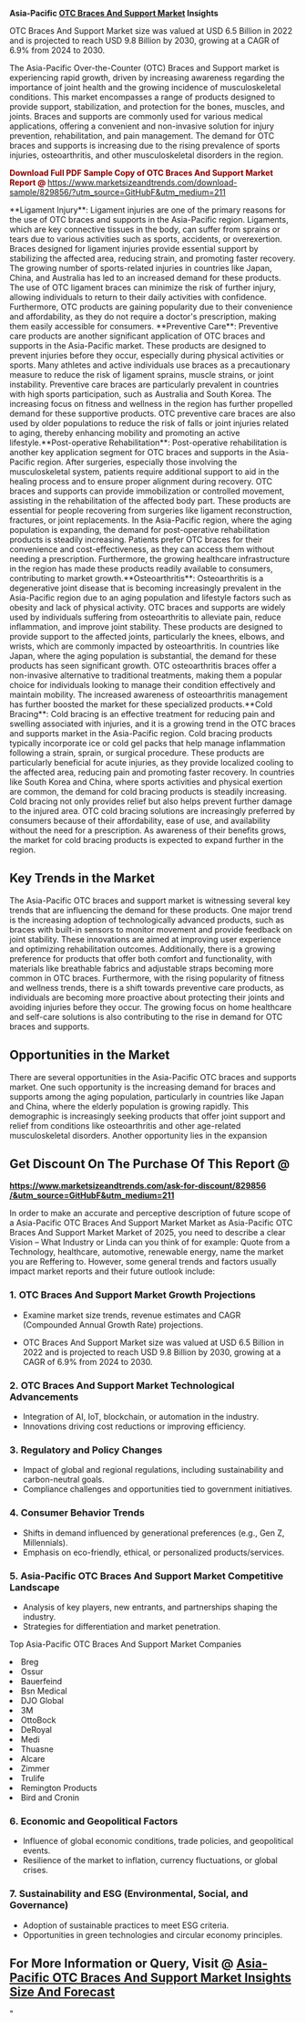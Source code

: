 <p><strong>Asia-Pacific&nbsp;<a href=""https://www.marketsizeandtrends.com/download-sample/829856/&amp;utm_source=GitHubF&amp;utm_medium=211"">OTC Braces And Support Market</a> Insights</strong></p><p>OTC Braces And Support Market size was valued at USD 6.5 Billion in 2022 and is projected to reach USD 9.8 Billion by 2030, growing at a CAGR of 6.9% from 2024 to 2030.</p><p><p>The Asia-Pacific Over-the-Counter (OTC) Braces and Support market is experiencing rapid growth, driven by increasing awareness regarding the importance of joint health and the growing incidence of musculoskeletal conditions. This market encompasses a range of products designed to provide support, stabilization, and protection for the bones, muscles, and joints. Braces and supports are commonly used for various medical applications, offering a convenient and non-invasive solution for injury prevention, rehabilitation, and pain management. The demand for OTC braces and supports is increasing due to the rising prevalence of sports injuries, osteoarthritis, and other musculoskeletal disorders in the region.</p><p><p><strong><span style="color: #800000;">Download Full PDF Sample Copy of OTC Braces And Support Market Report @</span>&nbsp;</strong><a href="https://www.marketsizeandtrends.com/download-sample/829856/?utm_source=GitHubF&amp;utm_medium=211" target="_blank">https://www.marketsizeandtrends.com/download-sample/829856/?utm_source=GitHubF&amp;utm_medium=211</a></p></p><p>**Ligament Injury**: Ligament injuries are one of the primary reasons for the use of OTC braces and supports in the Asia-Pacific region. Ligaments, which are key connective tissues in the body, can suffer from sprains or tears due to various activities such as sports, accidents, or overexertion. Braces designed for ligament injuries provide essential support by stabilizing the affected area, reducing strain, and promoting faster recovery. The growing number of sports-related injuries in countries like Japan, China, and Australia has led to an increased demand for these products. The use of OTC ligament braces can minimize the risk of further injury, allowing individuals to return to their daily activities with confidence. Furthermore, OTC products are gaining popularity due to their convenience and affordability, as they do not require a doctor's prescription, making them easily accessible for consumers. **Preventive Care**: Preventive care products are another significant application of OTC braces and supports in the Asia-Pacific market. These products are designed to prevent injuries before they occur, especially during physical activities or sports. Many athletes and active individuals use braces as a precautionary measure to reduce the risk of ligament sprains, muscle strains, or joint instability. Preventive care braces are particularly prevalent in countries with high sports participation, such as Australia and South Korea. The increasing focus on fitness and wellness in the region has further propelled demand for these supportive products. OTC preventive care braces are also used by older populations to reduce the risk of falls or joint injuries related to aging, thereby enhancing mobility and promoting an active lifestyle.**Post-operative Rehabilitation**: Post-operative rehabilitation is another key application segment for OTC braces and supports in the Asia-Pacific region. After surgeries, especially those involving the musculoskeletal system, patients require additional support to aid in the healing process and to ensure proper alignment during recovery. OTC braces and supports can provide immobilization or controlled movement, assisting in the rehabilitation of the affected body part. These products are essential for people recovering from surgeries like ligament reconstruction, fractures, or joint replacements. In the Asia-Pacific region, where the aging population is expanding, the demand for post-operative rehabilitation products is steadily increasing. Patients prefer OTC braces for their convenience and cost-effectiveness, as they can access them without needing a prescription. Furthermore, the growing healthcare infrastructure in the region has made these products readily available to consumers, contributing to market growth.**Osteoarthritis**: Osteoarthritis is a degenerative joint disease that is becoming increasingly prevalent in the Asia-Pacific region due to an aging population and lifestyle factors such as obesity and lack of physical activity. OTC braces and supports are widely used by individuals suffering from osteoarthritis to alleviate pain, reduce inflammation, and improve joint stability. These products are designed to provide support to the affected joints, particularly the knees, elbows, and wrists, which are commonly impacted by osteoarthritis. In countries like Japan, where the aging population is substantial, the demand for these products has seen significant growth. OTC osteoarthritis braces offer a non-invasive alternative to traditional treatments, making them a popular choice for individuals looking to manage their condition effectively and maintain mobility. The increased awareness of osteoarthritis management has further boosted the market for these specialized products.**Cold Bracing**: Cold bracing is an effective treatment for reducing pain and swelling associated with injuries, and it is a growing trend in the OTC braces and supports market in the Asia-Pacific region. Cold bracing products typically incorporate ice or cold gel packs that help manage inflammation following a strain, sprain, or surgical procedure. These products are particularly beneficial for acute injuries, as they provide localized cooling to the affected area, reducing pain and promoting faster recovery. In countries like South Korea and China, where sports activities and physical exertion are common, the demand for cold bracing products is steadily increasing. Cold bracing not only provides relief but also helps prevent further damage to the injured area. OTC cold bracing solutions are increasingly preferred by consumers because of their affordability, ease of use, and availability without the need for a prescription. As awareness of their benefits grows, the market for cold bracing products is expected to expand further in the region.<h2>Key Trends in the Market</h2><p>The Asia-Pacific OTC braces and support market is witnessing several key trends that are influencing the demand for these products. One major trend is the increasing adoption of technologically advanced products, such as braces with built-in sensors to monitor movement and provide feedback on joint stability. These innovations are aimed at improving user experience and optimizing rehabilitation outcomes. Additionally, there is a growing preference for products that offer both comfort and functionality, with materials like breathable fabrics and adjustable straps becoming more common in OTC braces. Furthermore, with the rising popularity of fitness and wellness trends, there is a shift towards preventive care products, as individuals are becoming more proactive about protecting their joints and avoiding injuries before they occur. The growing focus on home healthcare and self-care solutions is also contributing to the rise in demand for OTC braces and supports.<h2>Opportunities in the Market</h2><p>There are several opportunities in the Asia-Pacific OTC braces and supports market. One such opportunity is the increasing demand for braces and supports among the aging population, particularly in countries like Japan and China, where the elderly population is growing rapidly. This demographic is increasingly seeking products that offer joint support and relief from conditions like osteoarthritis and other age-related musculoskeletal disorders. Another opportunity lies in the expansion</p><h2><strong>Get Discount On The Purchase Of This Report @&nbsp;</strong></h2><p><strong><a href=""https://www.marketsizeandtrends.com/ask-for-discount/829856/&amp;utm_source=GitHubF&amp;utm_medium=211"" target=""_blank"">https://www.marketsizeandtrends.com/ask-for-discount/829856<br />/&amp;utm_source=GitHubF&amp;utm_medium=211</a></strong></p><p>In order to make an accurate and perceptive description of future scope of a Asia-Pacific&nbsp;OTC Braces And Support Market Market as Asia-Pacific&nbsp;OTC Braces And Support Market Market of 2025, you need to describe a clear Vision &ndash; What Industry or Linda can you think of for example: Quote from a Technology, healthcare, automotive, renewable energy, name the market you are Reffering to. However, some general trends and factors usually impact market reports and their future outlook include:</p><h3>1.&nbsp;<strong>OTC Braces And Support Market Growth Projections</strong></h3><ul><li>Examine market size trends, revenue estimates and CAGR (Compounded Annual Growth Rate) projections.</li><li><p>OTC Braces And Support Market size was valued at USD 6.5 Billion in 2022 and is projected to reach USD 9.8 Billion by 2030, growing at a CAGR of 6.9% from 2024 to 2030.</p></li></ul><h3>2.&nbsp;<strong>OTC Braces And Support Market Technological Advancements</strong></h3><ul><li>Integration of AI, IoT, blockchain, or automation in the industry.</li><li>Innovations driving cost reductions or improving efficiency.</li></ul><h3>3.&nbsp;<strong>Regulatory and Policy Changes</strong></h3><ul><li>Impact of global and regional regulations, including sustainability and carbon-neutral goals.</li><li>Compliance challenges and opportunities tied to government initiatives.</li></ul><h3>4.&nbsp;<strong>Consumer Behavior Trends</strong></h3><ul><li>Shifts in demand influenced by generational preferences (e.g., Gen Z, Millennials).</li><li>Emphasis on eco-friendly, ethical, or personalized products/services.</li></ul><h3>5.&nbsp;<strong>Asia-Pacific OTC Braces And Support Market Competitive Landscape</strong></h3><ul><li>Analysis of key players, new entrants, and partnerships shaping the industry.</li><li>Strategies for differentiation and market penetration.</li></ul><p data-pm-slice=""1 1 []"">Top Asia-Pacific OTC Braces And Support Market Companies</p><div data-test-id=""""><p><li>Breg</li><li> Ossur</li><li> Bauerfeind</li><li> Bsn Medical</li><li> DJO Global</li><li> 3M</li><li> OttoBock</li><li> DeRoyal</li><li> Medi</li><li> Thuasne</li><li> Alcare</li><li> Zimmer</li><li> Trulife</li><li> Remington Products</li><li> Bird and Cronin</li></p></div><h3>6.&nbsp;<strong>Economic and Geopolitical Factors</strong></h3><ul><li>Influence of global economic conditions, trade policies, and geopolitical events.</li><li>Resilience of the market to inflation, currency fluctuations, or global crises.</li></ul><h3>7.&nbsp;<strong>Sustainability and ESG (Environmental, Social, and Governance)</strong></h3><ul><li>Adoption of sustainable practices to meet ESG criteria.</li><li>Opportunities in green technologies and circular economy principles.</li></ul><h2><strong>For More Information or Query, Visit @&nbsp;</strong><a href=""https://www.verifiedmarketreports.com/product/otc-braces-and-support-market/"" target=""_blank"">Asia-Pacific OTC Braces And Support Market Insights Size And Forecast</a></h2>"
